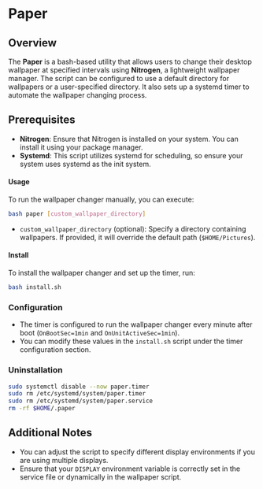# Paper

## Overview

The **Paper** is a bash-based utility that allows users to change their desktop wallpaper at specified intervals using **Nitrogen**, a lightweight wallpaper manager. The script can be configured to use a default directory for wallpapers or a user-specified directory. It also sets up a systemd timer to automate the wallpaper changing process.

## Prerequisites

- **Nitrogen**: Ensure that Nitrogen is installed on your system. You can install it using your package manager.
- **Systemd**: This script utilizes systemd for scheduling, so ensure your system uses systemd as the init system.

#### Usage

To run the wallpaper changer manually, you can execute:

```bash
bash paper [custom_wallpaper_directory]
```

- `custom_wallpaper_directory` (optional): Specify a directory containing wallpapers. If provided, it will override the default path (`$HOME/Pictures`).

#### Install

To install the wallpaper changer and set up the timer, run:

```bash
bash install.sh
```

### Configuration

- The timer is configured to run the wallpaper changer every minute after boot (`OnBootSec=1min` and `OnUnitActiveSec=1min`). 
- You can modify these values in the `install.sh` script under the timer configuration section.

### Uninstallation
```bash
sudo systemctl disable --now paper.timer
sudo rm /etc/systemd/system/paper.timer
sudo rm /etc/systemd/system/paper.service
rm -rf $HOME/.paper
```

## Additional Notes

- You can adjust the script to specify different display environments if you are using multiple displays.
- Ensure that your `DISPLAY` environment variable is correctly set in the service file or dynamically in the wallpaper script.

